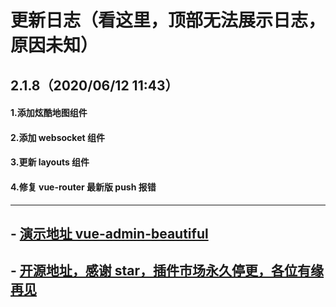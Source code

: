 # 更新日志（看这里，顶部无法展示日志，原因未知）

## 2.1.8（2020/06/12 11:43）

#### 1.添加炫酷地图组件

#### 2.添加 websocket 组件

#### 3.更新 layouts 组件

#### 4.修复 vue-router 最新版 push 报错

---

## - [演示地址 vue-admin-beautiful ](http://beautiful.panm.cn/vue-admin-beautiful)

## - [开源地址，感谢 star，插件市场永久停更，各位有缘再见](https://github.com/chuzhixin/vue-admin-beautiful)
